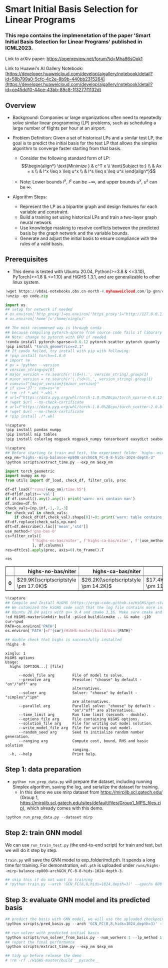 # Smart Initial Basis Selection for Linear Programs

### This repo contains the implmenetation of the paper 'Smart Initial Basis Selection for Linear Programs' published in ICML2023.

Link to arXiv paper: https://openreview.net/forum?id=Mha86sOok1

Link to Huawei's AI Gallery Notebook: [https://developer.huaweicloud.com/develop/aigallery/notebook/detail?id=58b799a0-5cfc-4c2e-8b9b-440bb2315264](https://developer.huaweicloud.com/develop/aigallery/notebook/detail?id=ce45dd10-44ce-43bb-89c8-1f3277f1132d)

## Overview 

- Background: Companies or large organizations often need to repeatedly solve similar linear programming (LP) problems, such as scheduling a large number of flights per hour at an airport.
- Problem Definition: Given a set of historical LPs and a similar test LP, the goal is to predict the initial basis for the test LP that allows the simplex algorithm to converge faster starting from that basis.

    - Consider the following standard form of LP: $$\begin{align*}
\text{Minimize } & c^T x \\
\text{Subject to:} \\
& Ax = s \\
& l^x \leq x \leq u^x \\
& l^s \leq s \leq u^s
\end{align*}$$

    - Note: Lower bounds $l^x$, $l^s$ can be $-\infty$, and upper bounds $u^x$, $u^s$ can be $\infty$.

- Algorithm Steps:

    - Represent the LP as a bipartite graph and design features for each variable and constraint.
    - Build a training set using historical LPs and train a two-layer graph neural network.
    - Use knowledge masking to resolve conflicts between the predicted basis by the graph network and the variable bounds.
    - Generate and adjust the initial basis to ensure compliance with the rules of a valid basis.

## Prerequisites

- This demo is tested with Ubuntu 20.04, Python(>=3.8 & <=3.10), PyTorch(>=1.8 & <=1.10) and HiGHS 1.3.1, and are generalizable to other linux system. 


```python
!wget https://vbdai-notebooks.obs.cn-north-4.myhuaweicloud.com/lp-gnn/code.zip
!unzip -qo code.zip 
```


```python
import os 
## setup for network if needed 
# os.environ['http_proxy']=os.environ['https_proxy']="http://127.0.0.1:3128"
# os.environ['home']='/home/xinglu/' 

## The most recommened way is through conda
## because compiling pytorch-sparse from source code fails if libarary is missing or gcc version mismatch
## Note: change to pytorch with GPU if needed
!conda install pytorch-sparse==0.6.12 pytorch-scatter pytorch cpuonly -c pytorch -c pyg -y
!pip install "torch_geometric==2.1"
## If conda failed, try install with pip with following:
# !pip install torch==1.8.0
# import re
# pv = !python --version
# version_string=pv[0] 
# major_version = re.search(r'(\d+)\.', version_string).group(1)
# minor_version = re.search(r'\.(\d+)\.', version_string).group(1)
# vsm=vs=f"{major_version}{minor_version}"
# if vs=='37': vsm=vs+'m'
# !rm -rf *.whl *.whl.*
# url=f"https://data.pyg.org/whl/torch-1.8.0%2Bcpu/torch_sparse-0.6.12-cp{vs}-cp{vsm}-linux_x86_64.whl"
# !wget $url --no-check-certificate
# url=f"https://data.pyg.org/whl/torch-1.8.0%2Bcpu/torch_scatter-2.0.8-cp{vs}-cp{vsm}-linux_x86_64.whl"
# !wget $url --no-check-certificate
# !pip install ./*.whl
```


```python
%%capture 
!pip install pandas numpy
!pip install mip tables 
!pip install colorlog msgpack msgpack_numpy tensorboard easydict seaborn 
```


```python
%%capture 
## Before starting to train and test, the experiment folder `highs--mirp-balance-ep800-archGCN_FC-8-8-hids-1024-depth-3` for `mirp` is uploaded under runs, we can extract and show the performance
exp_nm="highs--mirp-balance-ep800-archGCN_FC-8-8-hids-1024-depth-3"
!python scripts/extract_time.py --exp_nm $exp_nm

import torch_geometric
import numpy as np 
from utils import df_load, check_df, filter_cols, proc

df=df_load(f"runs/{exp_nm}/time.h5")
df=df[df.split=='val']
if df.isnull().any().any(): print('warn: ori contain nan')
df.index=df.fn
check_vals=[np.inf,-1,-2,-3]
for check_val in check_vals:
    if check_df(df,check_val).shape[0]!=0: print('warn: table contains errorcode', check_val)  
df=df.replace(check_vals,np.nan)  
dft=df.describe().loc[['mean','std']]
use_method=f'gnn-bas-0'
cs=filter_cols([
            f'highs-no-bas/niter', f'highs-ca-bas/niter', f'{use_method}/niter',            
            ], df.columns)
res=dft[cs].apply(proc, axis=0).to_frame().T
```


```python
res
```




<div>
<style scoped>
    .dataframe tbody tr th:only-of-type {
        vertical-align: middle;
    }

    .dataframe tbody tr th {
        vertical-align: top;
    }

    .dataframe thead th {
        text-align: right;
    }
</style>
<table border="1" class="dataframe">
  <thead>
    <tr style="text-align: right;">
      <th></th>
      <th>highs-no-bas/niter</th>
      <th>highs-ca-bas/niter</th>
      <th>gnn-bas-0/niter</th>
    </tr>
  </thead>
  <tbody>
    <tr>
      <th>0</th>
      <td>$29.9K{\scriptscriptstyle  \pm 17.0K}$</td>
      <td>$26.2K{\scriptscriptstyle  \pm 14.2K}$</td>
      <td>$17.4K{\scriptscriptstyle  \pm 11.0K}$</td>
    </tr>
  </tbody>
</table>
</div>




```python
%%capture
## Compile and Install HiGHS (https://ergo-code.github.io/HiGHS/get-started). Add the path contain exective `highs` to system enviroment variable PATH. 
## We cutomized the HiGHS code such that the log file contains more information. This part code comes with this notebook. 
## Ubuntu 20.04 pairs with g++ 9.4 and cmake 3.16. Make sure cmake and g++ are installed, e.g., via apt on Ubuntu. 
!cd HiGHS-master&&mkdir build -p&&cd build&&cmake .. && make -j10 
cur=%pwd
PATH=os.environ['PATH']
os.environ['PATH']=f"{cur}/HiGHS-master/build/bin:{PATH}" 
```


```python
## double check that highs is successfully installed
!highs -h
```

    xinglu: 1
    HiGHS options
    Usage:
      highs [OPTION...] [file]
    
          --model_file arg        File of model to solve.
          --presolve arg          Presolve: "choose" by default - "on"/"off" are
                                  alternatives.
          --solver arg            Solver: "choose" by default - "simplex"/"ipm"
                                  are alternatives.
          --parallel arg          Parallel solve: "choose" by default -
                                  "on"/"off" are alternatives.
          --time_limit arg        Run time limit (seconds - double).
          --options_file arg      File containing HiGHS options.
          --solution_file arg     File for writing out model solution.
          --write_model_file arg  File for writing out model.
          --random_seed arg       Seed to initialize random number generation.
          --ranging arg           Compute cost, bound, RHS and basic solution
                                  ranging.
      -h, --help                  Print help.
    


## Step 1: data preparation

- `python run_prep_data.py` will prepare the dataset, including running Simplex algorithm, saving the log, and serialize the dataset for training. 
    - In this demo we use mirp dataset from https://mirplib.scl.gatech.edu/ (Group 1, https://mirplib.scl.gatech.edu/sites/default/files/Group1_MPS_files.zip), which already comes with this demo. 


```python
!python run_prep_data.py --dataset mirp
```


## Step 2: train GNN model

We can use `run_train_test.py` (the end-to-end script) for train and test, but we will do it step by step. 

`train.py` will save the GNN model to exp_folder/mdl.pth. It spends a long time for training. For demonstration, `mdl.pth` is uploaded under `runs/highs--mirp-balance-ep800-archGCN_FC-8-8-hids-1024-depth-3`. 


```python
## skip this if do not want to training
# !python train.py --arch 'GCN_FC(8,8,hids=1024,depth=3)' --epochs 800 --loss balanced --exp_nm a_new_exp_folder --dataset mirp
```

## Step 3: evaluate GNN model and its predicted basis


```python
## predict the basis with GNN model, we will use the uploaded checkpoint.
!python scripts/pred_basis.py --arch 'GCN_FC(8,8,hids=1024,depth=3)' --exp_nm $exp_nm --load_from runs/$exp_nm/mdl.pth --dataset mirp
```

```python
## run solver with predicted initial basis 
!python scripts/run_solver_from_basis.py --num_workers 1 --lp_method 1 --dataset mirp --exp_nm $exp_nm 
## report the final performance 
!python scripts/extract_time.py --exp_nm $exp_nm 
```

```python
## tidy up before release the demo
# !rm -rf ./HiGHS-master/build __pycache__ 
```
